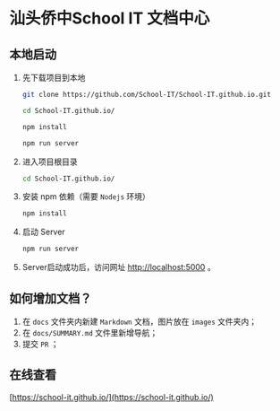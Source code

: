 # 汕头侨中School IT 文档中心  

## 本地启动  

1. 先下载项目到本地
    ``` bash
    git clone https://github.com/School-IT/School-IT.github.io.git

    cd School-IT.github.io/

    npm install

    npm run server
    ```
2. 进入项目根目录
    ``` bash
    cd School-IT.github.io/
    ```
3. 安装 npm 依赖（需要 `Nodejs` 环境）
    ``` bash
    npm install
4. 启动 Server
    ``` bash
    npm run server
    ```
5. Server启动成功后，访问网址 [http://localhost:5000](http://localhost:5000) 。

## 如何增加文档？  

1. 在 `docs` 文件夹内新建 `Markdown` 文档，图片放在 `images` 文件夹内；
2. 在 `docs/SUMMARY.md` 文件里新增导航；
3. 提交 `PR` ；

## 在线查看  
[https://school-it.github.io/](https://school-it.github.io/)